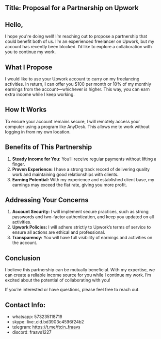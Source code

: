 
## Title: Proposal for a Partnership on Upwork

## Hello,

I hope you're doing well! I’m reaching out to propose a partnership that could benefit both of us. I’m an experienced freelancer on Upwork, but my account has recently been blocked. I’d like to explore a collaboration with you to continue my work.

## What I Propose
I would like to use your Upwork account to carry on my freelancing activities. In return, I can offer you $100 per month or 10% of my monthly earnings from the account—whichever is higher. This way, you can earn extra income while I keep working.

## How It Works
To ensure your account remains secure, I will remotely access your computer using a program like AnyDesk. This allows me to work without logging in from my own location.

## Benefits of This Partnership
1. **Steady Income for You:** You’ll receive regular payments without lifting a finger.
2. **Proven Experience:** I have a strong track record of delivering quality work and maintaining good relationships with clients.
3. **Earning Potential:** With my experience and established client base, my earnings may exceed the flat rate, giving you more profit.

## Addressing Your Concerns
1. **Account Security:** I will implement secure practices, such as strong passwords and two-factor authentication, and keep you updated on all activities.
2. **Upwork Policies:** I will adhere strictly to Upwork’s terms of service to ensure all actions are ethical and professional.
3. **Transparency:** You will have full visibility of earnings and activities on the account.

## Conclusion
I believe this partnership can be mutually beneficial. With my expertise, we can create a reliable income source for you while I continue my work. I’m excited about the potential of collaborating with you!

If you’re interested or have questions, please feel free to reach out.

## Contact Info:
- whatsapp: 	573235118719
- skype:		live:.cid.bd3903c4596f24b2
- telegram:	https://t.me/ftcin_fraavs
- discord: 	fraavs1227
